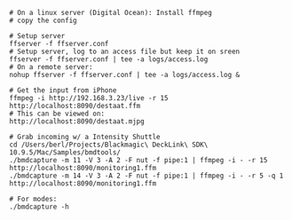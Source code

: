 
    # On a linux server (Digital Ocean): Install ffmpeg
    # copy the config

    # Setup server
    ffserver -f ffserver.conf
    # Setup server, log to an access file but keep it on sreen
    ffserver -f ffserver.conf | tee -a logs/access.log
    # On a remote server:
    nohup ffserver -f ffserver.conf | tee -a logs/access.log &

    # Get the input from iPhone
    ffmpeg -i http://192.168.3.23/live -r 15 http://localhost:8090/destaat.ffm
    # This can be viewed on:
    http://localhost:8090/destaat.mjpg

    # Grab incoming w/ a Intensity Shuttle
    cd /Users/berl/Projects/Blackmagic\ DeckLink\ SDK\ 10.9.5/Mac/Samples/bmdtools/
    ./bmdcapture -m 11 -V 3 -A 2 -F nut -f pipe:1 | ffmpeg -i - -r 15 http://localhost:8090/monitoring1.ffm
    ./bmdcapture -m 14 -V 3 -A 2 -F nut -f pipe:1 | ffmpeg -i - -r 5 -q 1 http://localhost:8090/monitoring1.ffm

    # For modes:
    ./bmdcapture -h
